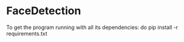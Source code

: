 # FaceDetection
To get the program running with all its dependencies: do pip install -r requirements.txt
